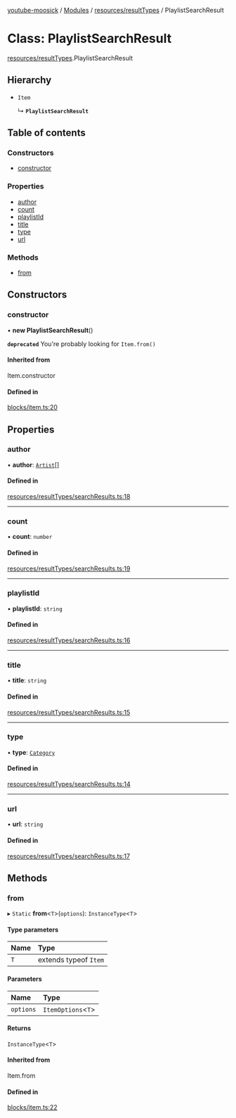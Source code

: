 [youtube-moosick](../README.md) / [Modules](../modules.md) / [resources/resultTypes](../modules/resources_resultTypes.md) / PlaylistSearchResult

# Class: PlaylistSearchResult

[resources/resultTypes](../modules/resources_resultTypes.md).PlaylistSearchResult

## Hierarchy

- `Item`

  ↳ **`PlaylistSearchResult`**

## Table of contents

### Constructors

- [constructor](resources_resultTypes.PlaylistSearchResult.md#constructor)

### Properties

- [author](resources_resultTypes.PlaylistSearchResult.md#author)
- [count](resources_resultTypes.PlaylistSearchResult.md#count)
- [playlistId](resources_resultTypes.PlaylistSearchResult.md#playlistid)
- [title](resources_resultTypes.PlaylistSearchResult.md#title)
- [type](resources_resultTypes.PlaylistSearchResult.md#type)
- [url](resources_resultTypes.PlaylistSearchResult.md#url)

### Methods

- [from](resources_resultTypes.PlaylistSearchResult.md#from)

## Constructors

### constructor

• **new PlaylistSearchResult**()

**`deprecated`** You're probably looking for `Item.from()`

#### Inherited from

Item.constructor

#### Defined in

[blocks/item.ts:20](https://github.com/EvasiveXkiller/youtube-moosick/blob/7f55a5e/src/blocks/item.ts#L20)

## Properties

### author

• **author**: [`Artist`](resources_generalTypes.Artist.md)[]

#### Defined in

[resources/resultTypes/searchResults.ts:18](https://github.com/EvasiveXkiller/youtube-moosick/blob/7f55a5e/src/resources/resultTypes/searchResults.ts#L18)

___

### count

• **count**: `number`

#### Defined in

[resources/resultTypes/searchResults.ts:19](https://github.com/EvasiveXkiller/youtube-moosick/blob/7f55a5e/src/resources/resultTypes/searchResults.ts#L19)

___

### playlistId

• **playlistId**: `string`

#### Defined in

[resources/resultTypes/searchResults.ts:16](https://github.com/EvasiveXkiller/youtube-moosick/blob/7f55a5e/src/resources/resultTypes/searchResults.ts#L16)

___

### title

• **title**: `string`

#### Defined in

[resources/resultTypes/searchResults.ts:15](https://github.com/EvasiveXkiller/youtube-moosick/blob/7f55a5e/src/resources/resultTypes/searchResults.ts#L15)

___

### type

• **type**: [`Category`](../enums/enums.Category.md)

#### Defined in

[resources/resultTypes/searchResults.ts:14](https://github.com/EvasiveXkiller/youtube-moosick/blob/7f55a5e/src/resources/resultTypes/searchResults.ts#L14)

___

### url

• **url**: `string`

#### Defined in

[resources/resultTypes/searchResults.ts:17](https://github.com/EvasiveXkiller/youtube-moosick/blob/7f55a5e/src/resources/resultTypes/searchResults.ts#L17)

## Methods

### from

▸ `Static` **from**<`T`\>(`options`): `InstanceType`<`T`\>

#### Type parameters

| Name | Type |
| :------ | :------ |
| `T` | extends typeof `Item` |

#### Parameters

| Name | Type |
| :------ | :------ |
| `options` | `ItemOptions`<`T`\> |

#### Returns

`InstanceType`<`T`\>

#### Inherited from

Item.from

#### Defined in

[blocks/item.ts:22](https://github.com/EvasiveXkiller/youtube-moosick/blob/7f55a5e/src/blocks/item.ts#L22)

